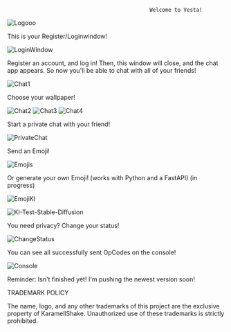                                                   Welcome to Vesta!

![Logooo](https://github.com/user-attachments/assets/7a3f718b-ba56-4a2b-aea2-44bb8625d485)

This is your Register/Loginwindow!

![LoginWindow](https://github.com/user-attachments/assets/813313fc-9755-47e1-998f-cdaad6a3167d)

Register an account, and log in! Then, this window will close, and the chat app appears. So now you'll be able to chat with all of your friends!

![Chat1](https://github.com/user-attachments/assets/c8805e27-49a4-42e2-b9d3-3d198384c51d)

Choose your wallpaper!

![Chat2](https://github.com/user-attachments/assets/657d469c-bfd3-44b3-ad52-f013d91c4d78)
![Chat3](https://github.com/user-attachments/assets/971647d2-ef1e-46d0-a6e2-450dc220f01c)
![Chat4](https://github.com/user-attachments/assets/06f46e72-ad9e-4f88-a72a-68e2db440f99)

Start a private chat with your friend!

![PrivateChat](https://github.com/user-attachments/assets/ea5c90f7-6885-400d-bfc7-dd763aefb5a0)

Send an Emoji!

![Emojis](https://github.com/user-attachments/assets/4491a481-6cf1-4a44-a3fe-3a777d9d882c)

Or generate your own Emoji! (works with Python and a FastAPI) (in progress)

![EmojiKI](https://github.com/user-attachments/assets/23d54863-21de-4217-a543-f72218b32df5)

![KI-Test-Stable-Diffusion](https://github.com/user-attachments/assets/fbb3a8ac-71e4-4a9d-9b65-60fe1b88ee01)

You need privacy? Change your status!

![ChangeStatus](https://github.com/user-attachments/assets/d94b9285-6e14-4f6f-8712-0ce6ab191397)

You can see all successfully sent OpCodes on the console!

![Console](https://github.com/user-attachments/assets/24e64107-d1ed-44a0-ab53-91da9ccdf82c)

Reminder: Isn't finished yet! I'm pushing the newest version soon!

TRADEMARK POLICY

The name, logo, and any other trademarks of this project are the exclusive property of KaramellShake. Unauthorized use of these trademarks is strictly prohibited.
